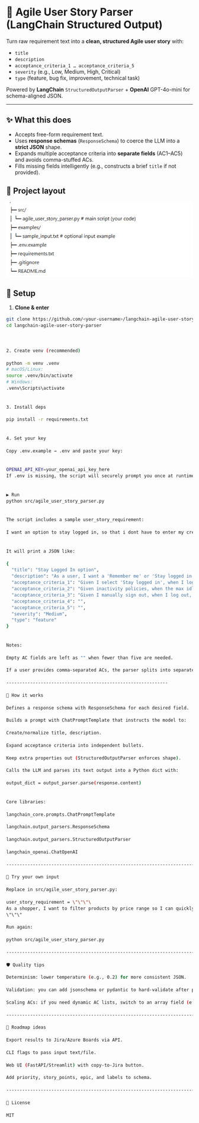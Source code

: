 # 🧩 Agile User Story Parser (LangChain Structured Output)

Turn raw requirement text into a **clean, structured Agile user story** with:
- `title`
- `description`
- `acceptance_criteria_1 … acceptance_criteria_5`
- `severity` (e.g., Low, Medium, High, Critical)
- `type` (feature, bug fix, improvement, technical task)

Powered by **LangChain** `StructuredOutputParser` + **OpenAI** GPT-4o-mini for schema-aligned JSON.

---

## ✨ What this does

- Accepts free-form requirement text.
- Uses **response schemas** (`ResponseSchema`) to coerce the LLM into a **strict JSON** shape.
- Expands multiple acceptance criteria into **separate fields** (AC1–AC5) and avoids comma-stuffed ACs.
- Fills missing fields intelligently (e.g., constructs a brief `title` if not provided).


## 🧱 Project layout


![alt text](image.png)


## 🔐 Setup

1) **Clone & enter**
```bash
git clone https://github.com/<your-username>/langchain-agile-user-story-parser.git
cd langchain-agile-user-story-parser



2. Create venv (recommended)

python -m venv .venv
# macOS/Linux:
source .venv/bin/activate
# Windows:
.venv\Scripts\activate


3. Install deps

pip install -r requirements.txt


4. Set your key

Copy .env.example → .env and paste your key:


OPENAI_API_KEY=your_openai_api_key_here
If .env is missing, the script will securely prompt you once at runtime.


▶️ Run
python src/agile_user_story_parser.py


The script includes a sample user_story_requirement:

I want an option to stay logged in, so that i dont have to enter my credentials every time.


It will print a JSON like:

{
  "title": "Stay Logged In option",
  "description": "As a user, I want a 'Remember me' or 'Stay logged in' option so I don't need to re-enter credentials every time.",
  "acceptance_criteria_1": "Given I select 'Stay logged in', when I log in successfully, then my session persists across browser restarts.",
  "acceptance_criteria_2": "Given inactivity policies, when the max idle time is exceeded, then the session is securely invalidated.",
  "acceptance_criteria_3": "Given I manually sign out, when I log out, then the session is cleared and I must re-authenticate.",
  "acceptance_criteria_4": "",
  "acceptance_criteria_5": "",
  "severity": "Medium",
  "type": "feature"
}


Notes:

Empty AC fields are left as "" when fewer than five are needed.

If a user provides comma-separated ACs, the parser splits into separate criteria where possible.

-------------------------------------------------------------

🧠 How it works

Defines a response schema with ResponseSchema for each desired field.

Builds a prompt with ChatPromptTemplate that instructs the model to:

Create/normalize title, description.

Expand acceptance criteria into independent bullets.

Keep extra properties out (StructuredOutputParser enforces shape).

Calls the LLM and parses its text output into a Python dict with:

output_dict = output_parser.parse(response.content)


Core libraries:

langchain_core.prompts.ChatPromptTemplate

langchain.output_parsers.ResponseSchema

langchain.output_parsers.StructuredOutputParser

langchain_openai.ChatOpenAI

---------------------------------------------------------------------------------

🧪 Try your own input

Replace in src/agile_user_story_parser.py:

user_story_requirement = \"\"\"\
As a shopper, I want to filter products by price range so I can quickly find items within my budget.
\"\"\"

Run again:

python src/agile_user_story_parser.py

---------------------------------------------------------------------------------

🛡️ Quality tips

Determinism: lower temperature (e.g., 0.2) for more consistent JSON.

Validation: you can add jsonschema or pydantic to hard-validate after parsing.

Scaling ACs: if you need dynamic AC lists, switch to an array field (e.g., acceptance_criteria: string[]) instead of fixed 1..5.

---------------------------------------------------------------------------------

🔮 Roadmap ideas

Export results to Jira/Azure Boards via API.

CLI flags to pass input text/file.

Web UI (FastAPI/Streamlit) with copy-to-Jira button.

Add priority, story_points, epic, and labels to schema.

---------------------------------------------------------------------------------

📄 License

MIT